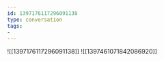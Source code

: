 ```yaml
---
id: 1397176117296091138
type: conversation
tags:
- 
---
```

![[1397176117296091138]]
![[1397461071842086920]]

